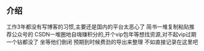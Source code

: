 ## 介绍
工作3年都没有写博客的习惯,主要还是国内的平台太恶心了
简书一堆复制粘贴推荐公众号的
CSDN一堆圈地自嗨赚积分的,开个vip包年等想找资源,对不起vip过期一个钻都没了
坐等他们倒闭 预期到时候费劲的导出来整理
不如直接记录在这里吧





